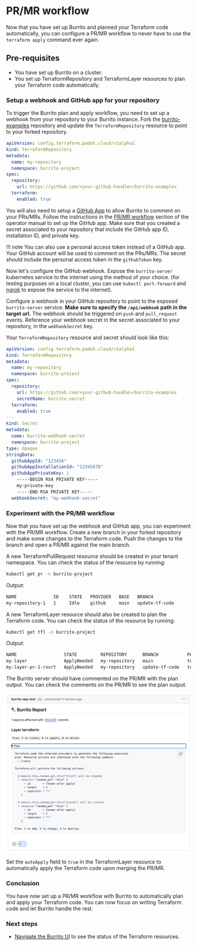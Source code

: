 # PR/MR workflow

Now that you have set up Burrito and planned your Terraform code automatically, you can configure a PR/MR workflow to never have to use the `terraform apply` command ever again.

## Pre-requisites

- You have set up Burrito on a cluster.
- You set up TerraformRepository and TerraformLayer resources to plan your Terraform code automatically.

### Setup a webhook and GitHub app for your repository

To trigger the Burrito plan and apply workflow, you need to set up a webhook from your repository to your Burrito instance.
Fork the [burrito-examples](https://github.com/padok-team/burrito-examples) repository and update the `TerraformRepository` resource to point to your forked repository.

```yaml
apiVersion: config.terraform.padok.cloud/v1alpha1
kind: TerraformRepository
metadata:
  name: my-repository
  namespace: burrito-project
spec:
  repository:
    url: https://github.com/<your-github-handle>/burrito-examples
  terraform:
    enabled: true
```

You will also need to setup a [GitHub App](https://docs.github.com/en/apps/creating-github-apps/about-creating-github-apps/about-creating-github-apps) to allow Burrito to comment on your PRs/MRs. Follow the instructions in the [PR/MR workflow](../operator-manual/pr-mr-workflow.md#configuration) section of the operator manual to set up the GitHub app.
Make sure that you created a secret associated to your repository that include the GitHub app ID, installation ID, and private key.

!!! note
    You can also use a personal access token instead of a GitHub app. Your GitHub account will be used to comment on the PRs/MRs.
    The secret should include the personal access token in the `githubToken` key.

Now let's configure the GitHub webhook. Expose the `burrito-server` kubernetes service to the internet using the method of your choice. (for testing purposes on a local cluster, you can use `kubectl port-forward` and [ngrok](https://ngrok.com/) to expose the service to the internet).

Configure a webhook in your GitHub repository to point to the exposed `burrito-server` service. **Make sure to specify the `/api/webhook` path in the target url.** The webhook should be triggered on `push` and `pull_request` events. Reference your webhook secret in the secret associated to your repository, in the `webhookSecret` key.

Your `TerraformRepository` resource and secret should look like this:

```yaml
apiVersion: config.terraform.padok.cloud/v1alpha1
kind: TerraformRepository
metadata:
  name: my-repository
  namespace: burrito-project
spec:
  repository:
    url: https://github.com/<your-github-handle>/burrito-examples
    secretName: burrito-secret
  terraform:
    enabled: true
---
kind: Secret
metadata:
  name: burrito-webhook-secret
  namespace: burrito-project
type: Opaque
stringData:
  githubAppId: "123456"
  githubAppInstallationId: "12345678"
  githubAppPrivateKey: |
    -----BEGIN RSA PRIVATE KEY-----
    my-private-key
    -----END RSA PRIVATE KEY-----
  webhookSecret: "my-webhook-secret"
```

### Experiment with the PR/MR workflow

Now that you have set up the webhook and GitHub app, you can experiment with the PR/MR workflow.
Create a new branch in your forked repository and make some changes to the Terraform code. Push the changes to the branch and open a PR/MR against the main branch.

A new TerraformPullRequest resource should be created in your tenant namespace. You can check the status of the resource by running:

```bash
kubectl get pr -n burrito-project
```

Output:

```bash
NAME              ID    STATE   PROVIDER   BASE   BRANCH
my-repository-1   1     Idle    github     main   update-tf-code
```

A new TerraformLayer resource should also be created to plan the Terraform code. You can check the status of the resource by running:

```bash
kubectl get tfl -n burrito-project
```

Output:

```bash
NAME                  STATE         REPOSITORY      BRANCH           PATH        LAST RESULT
my-layer              ApplyNeeded   my-repository   main             terraform   Plan: 3 to create, 0 to update, 0 to delete
my-layer-pr-1-rxvrt   ApplyNeeded   my-repository   update-tf-code   terraform   Plan: 2 to create, 0 to update, 0 to delete
```

The Burrito server should have commented on the PR/MR with the plan output. You can check the comments on the PR/MR to see the plan output.

![Pull request comment demo](../assets/demo/pr-demo.png)

Set the `autoApply` field to `true` in the TerraformLayer resource to automatically apply the Terraform code upon merging the PR/MR.

### Conclusion

You have now set up a PR/MR workflow with Burrito to automatically plan and apply your Terraform code. You can now focus on writing Terraform code and let Burrito handle the rest.

### Next steps

- [Navigate the Burrito UI](../guides/ui.md) to see the status of the Terraform resources.
